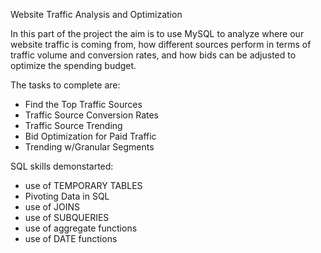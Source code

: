 Website Traffic Analysis and Optimization

In this part of the project the aim is to use MySQL to analyze where our website traffic is coming from, how different sources perform in terms of traffic volume and conversion rates, and how bids can be adjusted to optimize the spending budget.

The tasks to complete are:

- Find the Top Traffic Sources
- Traffic Source Conversion Rates
- Traffic Source Trending
- Bid Optimization for Paid Traffic
- Trending w/Granular Segments

SQL skills demonstarted:
- use of TEMPORARY TABLES
- Pivoting Data in SQL
- use of JOINS
- use of SUBQUERIES
- use of aggregate functions
- use of DATE functions
